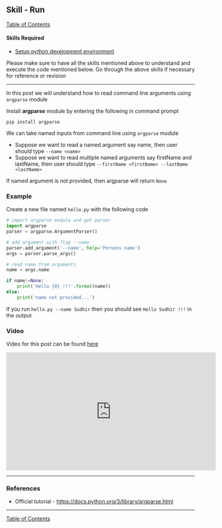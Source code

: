 ## Skill - Run 
[Table of Contents](https://nagasudhir.blogspot.com/2020/04/taming-python-table-of-contents.html)

#### Skills Required
* [Setup python development environment](https://nagasudhir.blogspot.com/2020/04/setup-python-development-environment_14.html)

Please make sure to have all the skills mentioned above to understand and execute the code mentioned below. Go through the above skills if necessary for reference or revision
<hr/>

In this post we will understand how to read command line arguments using `argparse` module

Install **argparse** module by entering the following in command prompt
```
pip install argparse
```

We can take named inputs from command line using `argparse` module

* Suppose we want to read a named argument say name, then user should type `--name <name>`
* Suppose we want to read multiple named arguments say firstName and lastName, then user should type `--firstName <firstName> --lastName <lastName>`

If named argument is not provided, then argparse will return `None`

### Example
Create a new file named `hello.py` with the following code
```python
# import argparse module and get parser
import argparse
parser = argparse.ArgumentParser()

# add argument with flag --name
parser.add_argument('--name', help='Persons name')
args = parser.parse_args()

# read name from arguments
name = args.name

if name!=None:
    print('Hello {0} !!!'.format(name))
else:
    print('name not provided...')
```
If you run `hello.py --name Sudhir` then you should see `Hello Sudhir !!!` in the output

### Video
Video for this post can be found [here](https://youtu.be/nsVkTslyBcE)

<iframe width="560" height="315" src="https://www.youtube.com/embed/nsVkTslyBcE" frameborder="0" allow="accelerometer; autoplay; encrypted-media; gyroscope; picture-in-picture" allowfullscreen></iframe>

<hr/>

### References
* Official tutorial - https://docs.python.org/3/library/argparse.html

<hr/>

[Table of Contents](https://nagasudhir.blogspot.com/2020/04/taming-python-table-of-contents.html)




<!--stackedit_data:
eyJoaXN0b3J5IjpbMTYzOTAzNjI0Ml19
-->